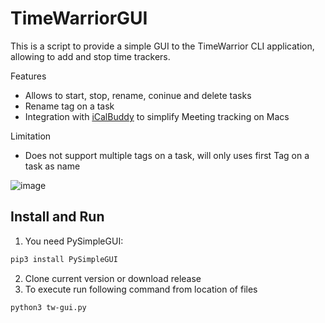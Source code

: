 # TimeWarriorGUI

This is a script to provide a simple GUI to the TimeWarrior CLI application, allowing to add and stop time trackers.

Features
* Allows to start, stop, rename, coninue and delete tasks
* Rename tag on a task
* Integration with [iCalBuddy](https://hasseg.org/icalBuddy/) to simplify Meeting tracking on Macs

Limitation
* Does not support multiple tags on a task, will only uses first Tag on a task as name


![image](https://user-images.githubusercontent.com/520237/119217929-363ace00-bae6-11eb-83f8-5017f2329ad0.png)

## Install and Run

1. You need PySimpleGUI:
```bash
pip3 install PySimpleGUI
```
2. Clone current version or download release
3. To execute run following command from location of files
```
python3 tw-gui.py
```
